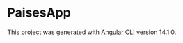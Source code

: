 # PaisesApp

This project was generated with [Angular CLI](https://github.com/angular/angular-cli) version 14.1.0.

